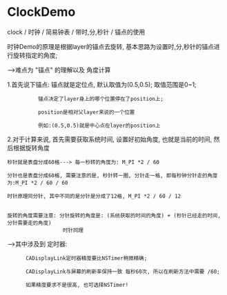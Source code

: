 # ClockDemo
clock / 时钟 / 简易钟表 / 带时,分,秒针 / 锚点的使用

时钟Demo的原理是根据layer的锚点去旋转, 基本思路为设置时,分,秒针的锚点进行旋转指定的角度;


-->难点为 "锚点" 的理解以及 角度计算

1.首先说下锚点: 锚点就是定位点, 默认取值为(0.5,0.5); 取值范围是0~1;

              锚点决定了layer身上的哪个位置停在了position上;
              
              position是相对父layer来说的一个位置
              
              例如:(0.5,0.5)就是中心点在layer的position上
              
              
 2.对于计算来说, 首先需要获取系统时间, 设置好初始角度, 也就是当前的时间, 然后根据旋转角度
 
    秒针就是表盘分成60格---> 每一秒转的角度为: M_PI *2 / 60
    
    分针也是表盘分成60格, 需要注意的是, 秒针转一圈, 分针走一格, 即每秒钟分针走的角度为:M_PI *2 / 60 / 60
    
    时针原理同分针, 其中不同的是分针是分成了12格, M_PI *2 / 60 / 12
    
    
    旋转的角度需要注意: 分针旋转的角度是: (系统获取的时间的角度) + (秒针已经走的时间, 分针需要走的角度)
                      时针同理
                      
                                       
 -->其中涉及到 定时器:
 
          CADisplayLink定时器精度要比NSTimer稍微精确;
          
          CADisplayLink与屏幕的刷新率保持一致 每秒60次, 所以在刷新方法中需要 /60;
          
          如果精度要求不是很高, 也可选择NSTimer! 
          
          
    
          
    

